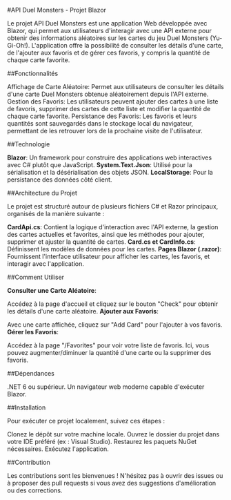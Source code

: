 #API Duel Monsters - Projet Blazor

Le projet API Duel Monsters est une application Web développée avec Blazor, qui permet aux utilisateurs d'interagir avec une API externe pour obtenir des informations aléatoires sur les cartes du jeu Duel Monsters (Yu-Gi-Oh!). L'application offre la possibilité de consulter les détails d'une carte, de l'ajouter aux favoris et de gérer ces favoris, y compris la quantité de chaque carte favorite.

##Fonctionnalités

Affichage de Carte Aléatoire: Permet aux utilisateurs de consulter les détails d'une carte Duel Monsters obtenue aléatoirement depuis l'API externe.
Gestion des Favoris: Les utilisateurs peuvent ajouter des cartes à une liste de favoris, supprimer des cartes de cette liste et modifier la quantité de chaque carte favorite.
Persistance des Favoris: Les favoris et leurs quantités sont sauvegardés dans le stockage local du navigateur, permettant de les retrouver lors de la prochaine visite de l'utilisateur.

##Technologie

**Blazor**: Un framework pour construire des applications web interactives avec C# plutôt que JavaScript.
**System.Text.Json**: Utilisé pour la sérialisation et la désérialisation des objets JSON.
**LocalStorage**: Pour la persistance des données côté client.

##Architecture du Projet

Le projet est structuré autour de plusieurs fichiers C# et Razor principaux, organisés de la manière suivante :

**CardApi.cs**: Contient la logique d'interaction avec l'API externe, la gestion des cartes actuelles et favorites, ainsi que les méthodes pour ajouter, supprimer et ajuster la quantité de cartes.
**Card.cs et CardInfo.cs**: Définissent les modèles de données pour les cartes.
**Pages Blazor (.razor)**: Fournissent l'interface utilisateur pour afficher les cartes, les favoris, et interagir avec l'application.

##Comment Utiliser

**Consulter une Carte Aléatoire**:

Accédez à la page d'accueil et cliquez sur le bouton "Check" pour obtenir les détails d'une carte aléatoire.
**Ajouter aux Favoris**:

Avec une carte affichée, cliquez sur "Add Card" pour l'ajouter à vos favoris.
**Gérer les Favoris**:

Accédez à la page "/Favorites" pour voir votre liste de favoris. Ici, vous pouvez augmenter/diminuer la quantité d'une carte ou la supprimer des favoris.

##Dépendances

.NET 6 ou supérieur.
Un navigateur web moderne capable d'exécuter Blazor.

##Installation

Pour exécuter ce projet localement, suivez ces étapes :

Clonez le dépôt sur votre machine locale.
Ouvrez le dossier du projet dans votre IDE préféré (ex : Visual Studio).
Restaurez les paquets NuGet nécessaires.
Exécutez l'application.

##Contribution

Les contributions sont les bienvenues ! N'hésitez pas à ouvrir des issues ou à proposer des pull requests si vous avez des suggestions d'amélioration ou des corrections.
